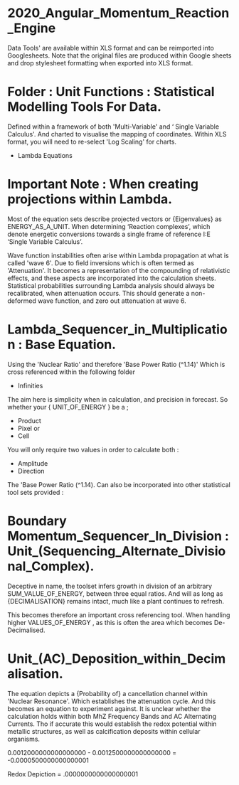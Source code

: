 # 2020_Angular_Momentum_Reaction_Engine 

Data Tools' are available within XLS format and can be reimported into Googlesheets. Note that the original files are produced within Google sheets and drop stylesheet formatting when exported into XLS format.

# Folder : Unit Functions : Statistical Modelling Tools For Data.

Defined within a framework of both 'Multi-Variable' and ‘ Single Variable Calculus'. 
And charted to visualise the mapping of coordinates. Within XLS format, you will need to re-select 'Log Scaling' for charts. 

* Lambda Equations

# Important Note : When creating projections within Lambda.

Most of the equation sets describe projected vectors or {Eigenvalues} as ENERGY_AS_A_UNIT. When determining ‘Reaction complexes’, which denote energetic conversions towards a single frame of reference I:E ‘Single Variable Calculus’.

Wave function instabilities often arise within Lambda propagation at what is called 'wave 6'. Due to field inversions which is often termed as 'Attenuation'.  It becomes a representation of the compounding of relativistic effects, and these aspects are incorporated into the calculation sheets. Statistical probabilities surrounding Lambda analysis should always be recalibrated, when attenuation occurs. This should generate a non-deformed wave function, and zero out attenuation at wave 6.


# Lambda_Sequencer_in_Multiplication : Base Equation.

Using the 'Nuclear Ratio' and therefore 'Base Power Ratio (^1.14)' 
Which is cross referenced within the following folder 

* Infinities 

The aim here is simplicity when in calculation, and precision in forecast. 
So whether your { UNIT_OF_ENERGY } be a ;

* Product
* Pixel or
* Cell

You will only require two values in order to calculate both :

* Amplitude
* Direction 

The 'Base Power Ratio (^1.14). Can also be incorporated into other statistical tool sets provided :


# Boundary Momentum_Sequencer_In_Division : Unit_(Sequencing_Alternate_Divisional_Complex).

Deceptive in name, the toolset infers growth in division of an arbitrary SUM_VALUE_OF_ENERGY, 
between three equal ratios. And will as long as {DECIMALISATION} remains intact, much like a plant continues to refresh. 

This becomes therefore an important cross referencing tool. 
When handling higher VALUES_OF_ENERGY , as this is often the area which becomes De-Decimalised.

# Unit_(AC)_Deposition_within_Decimalisation.

The equation depicts a {Probability of} a cancellation channel within 'Nuclear Resonance'. Which establishes the attenuation cycle. And this becomes an equation to experiment against. It is unclear whether the calculation holds within both MhZ Frequency Bands and AC Alternating Currents. Tho if accurate this would establish the redox potential within metallic structures, as well as calcification deposits within cellular organisms. 

0.0012000000000000000 - 0.0012500000000000000 = -0.0000500000000000001

Redox Depiction = .0000000000000000001

